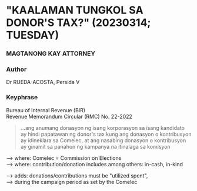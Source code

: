 # "KAALAMAN TUNGKOL SA DONOR'S TAX?" (20230314; TUESDAY)

### MAGTANONG KAY ATTORNEY

### Author

Dr RUEDA-ACOSTA, Persida V

### Keyphrase

Bureau of Internal Revenue (BIR)<br/>
Revenue Memorandum Circular (RMC) No. 22-2022

> ...ang anumang donasyon ng isang korporasyon sa isang kandidato ay hindi papatawan ng donor's tax kung ang donasyon o kontribusyon ay idineklara sa Comelec, at ang nasabing donasyon o kontribusyon ay ginamit sa panahon ng kampanya na itinalaga sa komisyon

--> where: Comelec = Commission on Elections<br/>
--> where: contribution/donation includes among others: in-cash, in-kind

--> adds: donations/contributions must be "utilized spent",<br/>
--> during the campaign period as set by the Comelec


